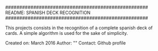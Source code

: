 ###################################################
          README: SPANISH DECK RECOGNITION
###################################################

This projects consists in the recognition of a complete
spanish deck of cards. A simple algorithm is used
for the sake of simplicity.

Created on: March 2016
Author: ""
Contact: Github profile
